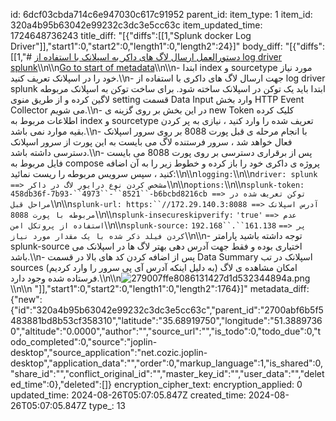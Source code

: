 id: 6dcf03cbda714c6e947030c617c91952
parent_id: 
item_type: 1
item_id: 320a4b95b63042e99232c3dc3e5cc63c
item_updated_time: 1724648736243
title_diff: "[{\"diffs\":[[1,\"Splunk docker Log Driver\"]],\"start1\":0,\"start2\":0,\"length1\":0,\"length2\":24}]"
body_diff: "[{\"diffs\":[[1,\"# [دستورالعمل ارسال لاگ های داکر به اسپلانک با استفاده از log driver splunk](https://wiki.sadad.co.ir/pages/viewpage.action?pageId=65708724)\\\n\\\n[Go to start of metadata](https://wiki.sadad.co.ir/pages/viewpage.action?pageId=65708724#page-metadata-start)\\\n\\\n- ابتدا index و sourcetype مورد نیاز خود را در اسپلانک تعریف کنید.\\\n- جهت ارسال لاگ های داکری با استفاده از log driver splunk ابتدا باید یک توکن در اسپلانک ساخته شود. برای ساخت توکن به اسپلانک مربوطه لاگین کرده و از طریق منوی setting قسمت Data Input وارد بخش HTTP Event Collector می شویم.\\\n- در این بخش بر روی گزینه ی new Token کلیک کرده اطلاعات مربوط به index و sourcetype تعریف شده را وارد کنید ، نیازی به پر کردن بقیه موارد نمی باشد.\\\n- با انجام مرحله ی قبل پورت 8088 بر روی سرور اسپلانک فعال خواهد شد ، سرور فرستنده لاگ می بایست به این پورت از سرور اسپلانک دسترسی داشته باشد.\\\n- پس از برقراری دسترسی بر روی پورت 8088 می بایست فایل مربوط به compose پروژه ی داکری خود را باز کرده و خطوط زیر را به آن اضافه کنید ، سپس سرویس مربوطه را ریست نمائید:\\\n\\\n`logging:`\\\n\\\n`driver: splunk ==> مشخص کردن نوع درایور لاگ در داکر`\\\n\\\n`options:`\\\n\\\n`splunk-token: 458db36f-7b93-``4973``-``8521``-b6bcbd8216cb ==> توکن تعریف شده در مراحل قبل`\\\n\\\n`splunk-url: https:``//172.29.140.3:8088 ==> آدرس اسپلانک مربوطه با پورت 8088`\\\n\\\n`splunk-insecureskipverify:` `'true'` `==> عدم استفاده از پروتکل امن`\\\n\\\n`splunk-source:` `192.168``.``161.138` `==> پر کردن فیلد ذکر شده با یک مقدار مورد نیاز`\\\n\\\n- توجه داشته باشید پارامتر splunk-source اختیاری بوده و فقط جهت آدرس دهی بهتر لاگ ها در اسپلانک می باشد.\\\n- پس از اضافه کردن کد های بالا در قسمت Data Summary اسپلانک در تب sources (به دلیل اینکه آدرس آی پی سرور را وارد کردیم) امکان مشاهده ی لاگ فرستاده شده وجود دارد.\\\n\\\n![279007ffe8086131427d1d532344894a.png](:/8e1c7583782443a0bc15ff7acc384523)  \\\n\\\n&nbsp;\"]],\"start1\":0,\"start2\":0,\"length1\":0,\"length2\":1764}]"
metadata_diff: {"new":{"id":"320a4b95b63042e99232c3dc3e5cc63c","parent_id":"2700abf6b5f5483881bd8b53cf358310","latitude":"35.68919750","longitude":"51.38897360","altitude":"0.0000","author":"","source_url":"","is_todo":0,"todo_due":0,"todo_completed":0,"source":"joplin-desktop","source_application":"net.cozic.joplin-desktop","application_data":"","order":0,"markup_language":1,"is_shared":0,"share_id":"","conflict_original_id":"","master_key_id":"","user_data":"","deleted_time":0},"deleted":[]}
encryption_cipher_text: 
encryption_applied: 0
updated_time: 2024-08-26T05:07:05.847Z
created_time: 2024-08-26T05:07:05.847Z
type_: 13
